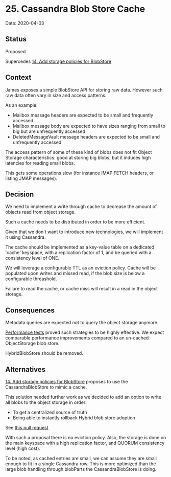 # 25. Cassandra Blob Store Cache

Date: 2020-04-03

## Status

Proposed

Supercedes [14. Add storage policies for BlobStore](0014-blobstore-storage-policies.md)

## Context

James exposes a simple BlobStore API for storing raw data. However such raw data often vary in size and access patterns.

As an example:

 - Mailbox message headers are expected to be small and frequently accessed
 - Mailbox message body are expected to have sizes ranging from small to big but are unfrequently accessed
 - DeletedMessageVault message headers are expected to be small and unfrequently accessed

The access pattern of some of these kind of blobs does not fit Object Storage characteristics: good at storing big blobs, but 
it induces high latencies for reading small blobs.

This gets some operations slow (for instance IMAP FETCH headers, or listing JMAP messages).

## Decision

We need to implement a write through cache to decrease the amount of objects read from object storage.

Such a cache needs to be distributed in order to be more efficient.

Given that we don't want to introduce new technologies, we will implement it using Cassandra.

The cache should be implemented as a key-value table on a dedicated 'cache' keyspace, with a replication factor of 1, 
and be queried with a consistency level of ONE. 

We will leverage a configurable TTL as an eviction policy. Cache will be populated upon writes and missed read, if the 
blob size is below a configurable threashold.

Failure to read the cache, or cache miss will result in a read in the object storage.

## Consequences

Metadata queries are expected not to query the object storage anymore.

[Performance tests](https://github.com/linagora/james-project/pull/3031#issuecomment-572865478) proved such strategies
to be highly effective. We expect comparable performance improvements compared to an un-cached ObjectStorage blob store.

HybridBlobStore should be removed.

## Alternatives

[14. Add storage policies for BlobStore](0014-blobstore-storage-policies.md) proposes to use the CassandraBlobStore to
mimic a cache.

This solution needed further work as we decided to add an option to write all blobs to the object storage in order:
 - To get a centralized source of truth
 - Being able to instantly rollback Hybrid blob store adoption
 
See [this pull request](https://github.com/linagora/james-project/pull/3162)

With such a proposal there is no eviction policy. Also, the storage is done on the main keyspace with a high replication
factor, and QUORUM consistency level (high cost).

To be noted, as cached entries are small, we can assume they are small enough to fit in a single Cassandra row. This is more 
optimized than the large blob handling through blobParts the CassandraBlobStore is doing.
